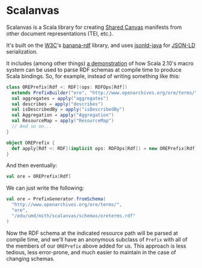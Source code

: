 Scalanvas
=========

Scalanvas is a Scala library for creating
[Shared Canvas](http://www.shared-canvas.org/)
manifests from other document representations (TEI, etc.).

It's built on the [W3C](http://www.w3.org/)'s
[banana-rdf](https://github.com/w3c/banana-rdf) library,
and uses [jsonld-java](https://github.com/jsonld-java/jsonld-java)
for [JSON-LD](http://json-ld.org/) serialization.

It includes (among other things)
[a demonstration](https://github.com/umd-mith/scalanvas/blob/master/generators/src/main/scala/generators/PrefixGenerator.scala)
of how Scala 2.10's
macro system can be used to parse RDF schemas at compile time to produce
Scala bindings. So, for example, instead of writing something like this:

``` scala
class OREPrefix[Rdf <: RDF](ops: RDFOps[Rdf])
  extends PrefixBuilder("ore", "http://www.openarchives.org/ore/terms/")(ops) {
  val aggregates = apply("aggregates")
  val describes = apply("describes")
  val isDescribedBy = apply("isDescribedBy")
  val Aggregation = apply("Aggregation")
  val ResourceMap = apply("ResourceMap")
  // And so on...
}

object OREPrefix {
  def apply[Rdf <: RDF](implicit ops: RDFOps[Rdf]) = new OREPrefix[Rdf](ops)
}
```

And then eventually:

``` scala
val ore = OREPrefix[Rdf]
```

We can just write the following:

``` scala
val ore = PrefixGenerator.fromSchema(
  "http://www.openarchives.org/ore/terms/",
  "ore",
  "/edu/umd/mith/scalanvas/schemas/oreterms.rdf"
)
```

Now the RDF schema at the indicated resource path will be parsed at
compile time, and we'll have an anonymous subclass of `Prefix` with
all of the members of our `OREPrefix` above added for us. This approach
is less tedious, less error-prone, and much easier to maintain in the
case of changing schemas.

